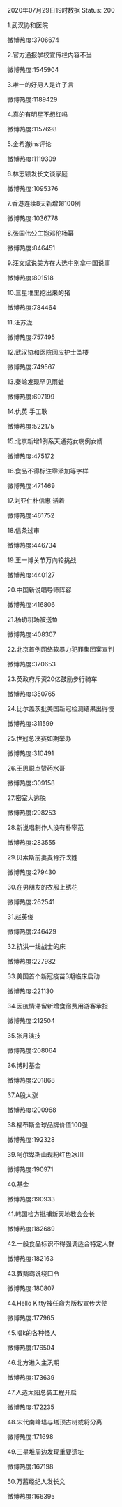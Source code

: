 2020年07月29日19时数据
Status: 200

1.武汉协和医院

微博热度:3706674

2.官方通报学校宣传栏内容不当

微博热度:1545904

3.唯一的好男人是许子言

微博热度:1189429

4.真的有明星不想红吗

微博热度:1157698

5.金希澈ins评论

微博热度:1119309

6.林志颖发长文谈家庭

微博热度:1095376

7.香港连续8天新增超100例

微博热度:1036778

8.张国伟公主抱邓伦杨幂

微博热度:846451

9.汪文斌说美方在大选中别拿中国说事

微博热度:801518

10.三星堆里挖出来的猪

微博热度:784464

11.汪苏泷

微博热度:757495

12.武汉协和医院回应护士坠楼

微博热度:749567

13.秦岭发现罕见雨蛙

微博热度:697199

14.仇英 手工耿

微博热度:522175

15.北京新增1例系天通苑女病例女婿

微博热度:475172

16.食品不得标注零添加等字样

微博热度:471469

17.刘亚仁朴信惠 活着

微博热度:461752

18.信条过审

微博热度:446734

19.王一博关节万向轮挑战

微博热度:440127

20.中国新说唱导师阵容

微博热度:416806

21.杨玏机场被送鱼

微博热度:408307

22.北京首例网络软暴力犯罪集团案宣判

微博热度:370653

23.英政府斥资20亿鼓励步行骑车

微博热度:350765

24.比尔盖茨批美国新冠检测结果出得慢

微博热度:311599

25.世冠总决赛如期举办

微博热度:310491

26.王思聪点赞药水哥

微博热度:309158

27.密室大逃脱

微博热度:298253

28.新说唱制作人没有朴宰范

微博热度:283555

29.贝索斯前妻麦肯齐改姓

微博热度:279430

30.在男朋友的衣服上绣花

微博热度:262541

31.赵英俊

微博热度:246429

32.抗洪一线战士的床

微博热度:227982

33.美国首个新冠疫苗3期临床启动

微博热度:221130

34.因疫情滞留新增食宿费用游客承担

微博热度:212504

35.张月演技

微博热度:208064

36.博时基金

微博热度:201868

37.A股大涨

微博热度:200968

38.福布斯全球品牌价值100强

微博热度:192328

39.阿尔卑斯山现粉红色冰川

微博热度:190971

40.基金

微博热度:190933

41.韩国检方批捕新天地教会会长

微博热度:182689

42.一般食品标识不得强调适合特定人群

微博热度:182163

43.教鹦鹉说绕口令

微博热度:180807

44.Hello Kitty被任命为版权宣传大使

微博热度:177965

45.唱k的各种怪人

微博热度:176504

46.北方进入主汛期

微博热度:173639

47.人造太阳总装工程开启

微博热度:172235

48.宋代南峰塔与塔顶古树或将分离

微博热度:171698

49.三星堆周边发现重要遗址

微博热度:167198

50.万茜经纪人发长文

微博热度:166395

